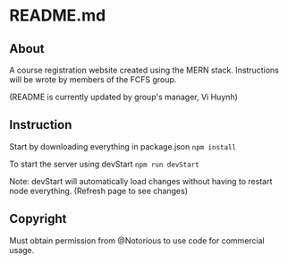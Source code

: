 # README.md
## About
A course registration website created using the MERN stack. Instructions will be wrote by members of the FCFS group.

(README is currently updated by group's manager, Vi Huynh)

## Instruction
Start by downloading everything in package.json
```npm install```

To start the server using devStart 
```npm run devStart```

Note: devStart will automatically load changes without having to restart node everything. (Refresh page to see changes)

## Copyright
Must obtain permission from @Notorious to use code for commercial usage.






